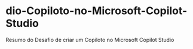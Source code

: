 # dio-Copiloto-no-Microsoft-Copilot-Studio
Resumo do Desafio de criar um Copiloto no Microsoft Copilot Studio
